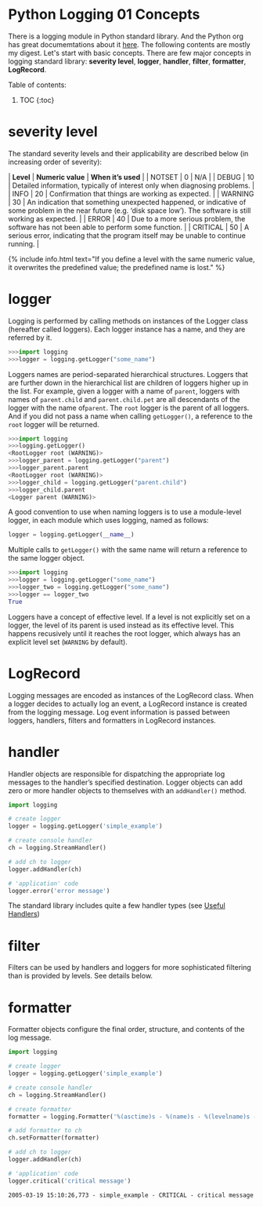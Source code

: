 # Python Logging 01 Concepts

There is a logging module in Python standard library.
And the Python org has great documemtations about it [here](https://docs.python.org/3/library/logging.html).
The following contents are mostly my digest.
Let's start with basic concepts.
There are few major concepts in logging standard library:
**severity level**, **logger**, **handler**, **filter**, **formatter**, **LogRecord**.

Table of contents:

1. TOC
{:toc}

# severity level

The standard severity levels and their applicability are described below (in increasing order of severity):

| **Level** | **Numeric value** | **When it’s used** |
| NOTSET | 0 | N/A |
| DEBUG | 10 | Detailed information, typically of interest only when diagnosing problems. |
| INFO | 20 | Confirmation that things are working as expected. |
| WARNING | 30 | An indication that something unexpected happened, or indicative of some problem in the near future (e.g. ‘disk space low’). The software is still working as expected. |
| ERROR | 40 | Due to a more serious problem, the software has not been able to perform some function. |
| CRITICAL | 50 | A serious error, indicating that the program itself may be unable to continue running. |

{% include info.html text="If you define a level with the same numeric value, it overwrites the predefined value; the predefined name is lost." %}

# logger

Logging is performed by calling methods on instances of the Logger class (hereafter called loggers). Each logger instance has a name, and they are referred by it.

```python
>>>import logging
>>>logger = logging.getLogger("some_name")
```

Loggers names are period-separated hierarchical structures.
Loggers that are further down in the hierarchical list are children of loggers higher up in the list. 
For example, given a logger with a name of `parent`, loggers with names of `parent.child` and `parent.child.pet` are all descendants of the logger with the name of`parent`.
The `root` logger is the parent of all loggers. And if you did not pass a name when calling `getLogger()`, a reference to the `root` logger will be returned.

```python
>>>import logging
>>>logging.getLogger()
<RootLogger root (WARNING)>
>>>logger_parent = logging.getLogger("parent")
>>>logger_parent.parent
<RootLogger root (WARNING)>
>>>logger_child = logging.getLogger("parent.child")
>>>logger_child.parent
<Logger parent (WARNING)>
```

A good convention to use when naming loggers is to use a module-level logger, in each module which uses logging, named as follows:

```python
logger = logging.getLogger(__name__)
```

Multiple calls to `getLogger()` with the same name will return a reference to the same logger object.

```python
>>>import logging
>>>logger = logging.getLogger("some_name")
>>>logger_two = logging.getLogger("some_name")
>>>logger == logger_two
True
```

Loggers have a concept of effective level. If a level is not explicitly set on a logger, the level of its parent is used instead as its effective level. This happens recusively until it reaches the root logger, which always has an explicit level set (`WARNING` by default).

# LogRecord

Logging messages are encoded as instances of the LogRecord class. When a logger decides to actually log an event, a LogRecord instance is created from the logging message. Log event information is passed between loggers, handlers, filters and formatters in LogRecord instances. 

# handler

Handler objects are responsible for dispatching the appropriate log messages to the handler’s specified destination. Logger objects can add zero or more handler objects to themselves with an `addHandler()` method.

```python
import logging

# create logger
logger = logging.getLogger('simple_example')

# create console handler
ch = logging.StreamHandler()

# add ch to logger
logger.addHandler(ch)

# 'application' code
logger.error('error message')
```

The standard library includes quite a few handler types (see [Useful Handlers](https://docs.python.org/3/howto/logging.html#useful-handlers))

# filter

Filters can be used by handlers and loggers for more sophisticated filtering than is provided by levels. See details below.

# formatter

Formatter objects configure the final order, structure, and contents of the log message.

```python
import logging

# create logger
logger = logging.getLogger('simple_example')

# create console handler
ch = logging.StreamHandler()

# create formatter
formatter = logging.Formatter('%(asctime)s - %(name)s - %(levelname)s - %(message)s')

# add formatter to ch
ch.setFormatter(formatter)

# add ch to logger
logger.addHandler(ch)

# 'application' code
logger.critical('critical message')
```
    2005-03-19 15:10:26,773 - simple_example - CRITICAL - critical message

